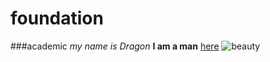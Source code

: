 # foundation
###academic
_my name is Dragon_
**I am a man**
[here](https://jreades.github.io/fsds/)
![beauty](location)
